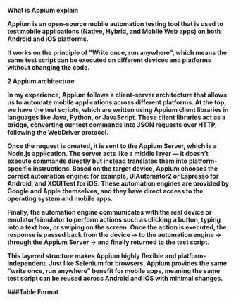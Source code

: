 **What is Appium explain**



**Appium is an open-source mobile automation testing tool that is used to test mobile applications (Native, Hybrid, and Mobile Web apps) on both Android and iOS platforms.**

**It works on the principle of "Write once, run anywhere", which means the same test script can be executed on different devices and platforms without changing the code.**





**2 Appium architecture**



**In my experience, Appium follows a client-server architecture that allows us to automate mobile applications across different platforms. At the top, we have the test scripts, which are written using Appium client libraries in languages like Java, Python, or JavaScript. These client libraries act as a bridge, converting our test commands into JSON requests over HTTP, following the WebDriver protocol.**



**Once the request is created, it is sent to the Appium Server, which is a Node.js application. The server acts like a middle layer — it doesn’t execute commands directly but instead translates them into platform-specific instructions. Based on the target device, Appium chooses the correct automation engine: for example, UIAutomator2 or Espresso for Android, and XCUITest for iOS. These automation engines are provided by Google and Apple themselves, and they have direct access to the operating system and mobile apps.**



**Finally, the automation engine communicates with the real device or emulator/simulator to perform actions such as clicking a button, typing into a text box, or swiping on the screen. Once the action is executed, the response is passed back from the device → to the automation engine → through the Appium Server → and finally returned to the test script.**



**This layered structure makes Appium highly flexible and platform-independent. Just like Selenium for browsers, Appium provides the same “write once, run anywhere” benefit for mobile apps, meaning the same test script can be reused across Android and iOS with minimal changes.**





**###Table Format**





